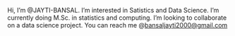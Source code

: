  Hi, I’m @JAYTI-BANSAL. 
 I’m interested in Satistics and Data Science. 
 I’m currently doing M.Sc. in statistics and computing. 
 I’m looking to collaborate on a data science project. 
 You can reach me @bansaljayti2000@gmail.com
